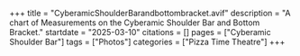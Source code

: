 +++
title = "CyberamicShoulderBarandbottombracket.avif"
description = "A chart of Measurements on the Cyberamic Shoulder Bar and Bottom Bracket."
startdate = "2025-03-10"
citations = []
pages = ["Cyberamic Shoulder Bar"]
tags = ["Photos"]
categories = ["Pizza Time Theatre"]
+++
